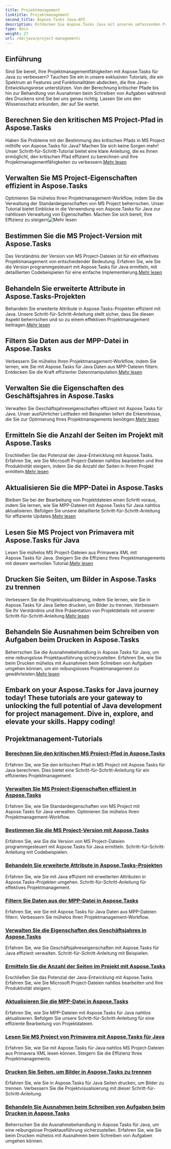 ```yaml
---
title: Projektmanagement
linktitle: Projektmanagement
second_title: Aspose.Tasks Java-API
description: Entdecken Sie Aspose.Tasks Java mit unseren umfassenden Projektmanagement-Tutorials. Optimieren Sie Ihren Arbeitsablauf, von der Berechnung des kritischen Pfads bis hin zu den Eigenschaften des Geschäftsjahres.
type: docs
weight: 27
url: /de/java/project-management/
---
```

## Einführung

Sind Sie bereit, Ihre Projektmanagementfähigkeiten mit Aspose.Tasks für Java zu verbessern? Tauchen Sie ein in unsere exklusiven Tutorials, die ein Spektrum an Features und Funktionalitäten abdecken, die Ihre Java-Entwicklungsreise unterstützen. Von der Berechnung kritischer Pfade bis hin zur Behandlung von Ausnahmen beim Schreiben von Aufgaben während des Druckens sind Sie bei uns genau richtig. Lassen Sie uns den Wissensschatz erkunden, der auf Sie wartet.

## Berechnen Sie den kritischen MS Project-Pfad in Aspose.Tasks
 Haben Sie Probleme mit der Bestimmung des kritischen Pfads in MS Project mithilfe von Aspose.Tasks für Java? Machen Sie sich keine Sorgen mehr! Unser Schritt-für-Schritt-Tutorial bietet eine klare Anleitung, die es Ihnen ermöglicht, den kritischen Pfad effizient zu berechnen und Ihre Projektmanagementfähigkeiten zu verbessern.[Mehr lesen](./critical-path/)

## Verwalten Sie MS Project-Eigenschaften effizient in Aspose.Tasks
Optimieren Sie mühelos Ihren Projektmanagement-Workflow, indem Sie die Verwaltung der Standardeigenschaften von MS Project beherrschen. Unser Tutorial bietet Einblicke in die Verwendung von Aspose.Tasks für Java zur nahtlosen Verwaltung von Eigenschaften. Machen Sie sich bereit, Ihre Effizienz zu steigern![Mehr lesen](./default-properties/)

## Bestimmen Sie die MS Project-Version mit Aspose.Tasks
 Das Verständnis der Version von MS Project-Dateien ist für ein effektives Projektmanagement von entscheidender Bedeutung. Erfahren Sie, wie Sie die Version programmgesteuert mit Aspose.Tasks für Java ermitteln, mit detaillierten Codebeispielen für eine einfache Implementierung.[Mehr lesen](./determine-version/)

## Behandeln Sie erweiterte Attribute in Aspose.Tasks-Projekten
 Behandeln Sie erweiterte Attribute in Aspose.Tasks-Projekten effizient mit Java. Unsere Schritt-für-Schritt-Anleitung stellt sicher, dass Sie diesen Aspekt beherrschen und so zu einem effektiven Projektmanagement beitragen.[Mehr lesen](./extended-attributes/)

## Filtern Sie Daten aus der MPP-Datei in Aspose.Tasks
 Verbessern Sie mühelos Ihren Projektmanagement-Workflow, indem Sie lernen, wie Sie mit Aspose.Tasks für Java Daten aus MPP-Dateien filtern. Entdecken Sie die Kraft effizienter Datenmanipulation.[Mehr lesen](./filter-data/)

## Verwalten Sie die Eigenschaften des Geschäftsjahres in Aspose.Tasks
 Verwalten Sie Geschäftsjahreseigenschaften effizient mit Aspose.Tasks für Java. Unser ausführlicher Leitfaden mit Beispielen liefert die Erkenntnisse, die Sie zur Optimierung Ihres Projektmanagements benötigen.[Mehr lesen](./fiscal-year-properties/)

## Ermitteln Sie die Anzahl der Seiten im Projekt mit Aspose.Tasks
 Erschließen Sie das Potenzial der Java-Entwicklung mit Aspose.Tasks. Erfahren Sie, wie Sie Microsoft Project-Dateien nahtlos bearbeiten und Ihre Produktivität steigern, indem Sie die Anzahl der Seiten in Ihrem Projekt ermitteln.[Mehr lesen](./number-of-pages/)

## Aktualisieren Sie die MPP-Datei in Aspose.Tasks
 Bleiben Sie bei der Bearbeitung von Projektdateien einen Schritt voraus, indem Sie lernen, wie Sie MPP-Dateien mit Aspose.Tasks für Java nahtlos aktualisieren. Befolgen Sie unsere detaillierte Schritt-für-Schritt-Anleitung für effiziente Updates.[Mehr lesen](./update-mpp/)

## Lesen Sie MS Project von Primavera mit Aspose.Tasks für Java
 Lesen Sie mühelos MS Project-Dateien aus Primavera XML mit Aspose.Tasks für Java. Steigern Sie die Effizienz Ihres Projektmanagements mit diesem wertvollen Tutorial.[Mehr lesen](./read-primavera/)

## Drucken Sie Seiten, um Bilder in Aspose.Tasks zu trennen
Verbessern Sie die Projektvisualisierung, indem Sie lernen, wie Sie in Aspose.Tasks für Java Seiten drucken, um Bilder zu trennen. Verbessern Sie Ihr Verständnis und Ihre Präsentation von Projektdetails mit unserer Schritt-für-Schritt-Anleitung.[Mehr lesen](./print-pages/)

## Behandeln Sie Ausnahmen beim Schreiben von Aufgaben beim Drucken in Aspose.Tasks
 Beherrschen Sie die Ausnahmebehandlung in Aspose.Tasks für Java, um eine reibungslose Projektausführung sicherzustellen. Erfahren Sie, wie Sie beim Drucken mühelos mit Ausnahmen beim Schreiben von Aufgaben umgehen können, um ein reibungsloses Projektmanagement zu gewährleisten.[Mehr lesen](./print-task-exceptions/)

Embark on your Aspose.Tasks for Java journey today! These tutorials are your gateway to unlocking the full potential of Java development for project management. Dive in, explore, and elevate your skills. Happy coding!
---
## Projektmanagement-Tutorials
### [Berechnen Sie den kritischen MS Project-Pfad in Aspose.Tasks](./critical-path/)
Erfahren Sie, wie Sie den kritischen Pfad in MS Project mit Aspose.Tasks für Java berechnen. Dies bietet eine Schritt-für-Schritt-Anleitung für ein effizientes Projektmanagement.
### [Verwalten Sie MS Project-Eigenschaften effizient in Aspose.Tasks](./default-properties/)
Erfahren Sie, wie Sie Standardeigenschaften von MS Project mit Aspose.Tasks für Java verwalten. Optimieren Sie mühelos Ihren Projektmanagement-Workflow.
### [Bestimmen Sie die MS Project-Version mit Aspose.Tasks](./determine-version/)
Erfahren Sie, wie Sie die Version von MS Project-Dateien programmgesteuert mit Aspose.Tasks für Java ermitteln. Schritt-für-Schritt-Anleitung mit Codebeispielen.
### [Behandeln Sie erweiterte Attribute in Aspose.Tasks-Projekten](./extended-attributes/)
Erfahren Sie, wie Sie mit Java effizient mit erweiterten Attributen in Aspose.Tasks-Projekten umgehen. Schritt-für-Schritt-Anleitung für effektives Projektmanagement.
### [Filtern Sie Daten aus der MPP-Datei in Aspose.Tasks](./filter-data/)
Erfahren Sie, wie Sie mit Aspose.Tasks für Java Daten aus MPP-Dateien filtern. Verbessern Sie mühelos Ihren Projektmanagement-Workflow.
### [Verwalten Sie die Eigenschaften des Geschäftsjahres in Aspose.Tasks](./fiscal-year-properties/)
Erfahren Sie, wie Sie Geschäftsjahreseigenschaften mit Aspose.Tasks für Java effizient verwalten. Schritt-für-Schritt-Anleitung mit Beispielen.
### [Ermitteln Sie die Anzahl der Seiten im Projekt mit Aspose.Tasks](./number-of-pages/)
Erschließen Sie das Potenzial der Java-Entwicklung mit Aspose.Tasks. Erfahren Sie, wie Sie Microsoft Project-Dateien nahtlos bearbeiten und Ihre Produktivität steigern.
### [Aktualisieren Sie die MPP-Datei in Aspose.Tasks](./update-mpp/)
Erfahren Sie, wie Sie MPP-Dateien mit Aspose.Tasks für Java nahtlos aktualisieren. Befolgen Sie unsere Schritt-für-Schritt-Anleitung für eine effiziente Bearbeitung von Projektdateien.
### [Lesen Sie MS Project von Primavera mit Aspose.Tasks für Java](./read-primavera/)
Erfahren Sie, wie Sie mit Aspose.Tasks für Java nahtlos MS Project-Dateien aus Primavera XML lesen können. Steigern Sie die Effizienz Ihres Projektmanagements.
### [Drucken Sie Seiten, um Bilder in Aspose.Tasks zu trennen](./print-pages/)
Erfahren Sie, wie Sie in Aspose.Tasks für Java Seiten drucken, um Bilder zu trennen. Verbessern Sie die Projektvisualisierung mit dieser Schritt-für-Schritt-Anleitung.
### [Behandeln Sie Ausnahmen beim Schreiben von Aufgaben beim Drucken in Aspose.Tasks](./print-task-exceptions/)
Beherrschen Sie die Ausnahmebehandlung in Aspose.Tasks für Java, um eine reibungslose Projektausführung sicherzustellen. Erfahren Sie, wie Sie beim Drucken mühelos mit Ausnahmen beim Schreiben von Aufgaben umgehen können.